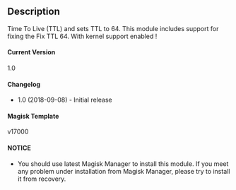 ## Description
Time To Live (TTL) and sets TTL to 64.
This module includes support for fixing the Fix TTL 64.
With kernel support enabled !

#### Current Version
1.0

#### Changelog

* 1.0   (2018-09-08) - Initial release

#### Magisk Template
v17000

#### NOTICE

* You should use latest Magisk Manager to install this module. If you meet any problem under installation from Magisk Manager, please try to install it from recovery.
